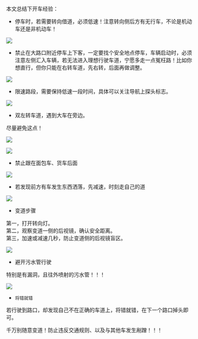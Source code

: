 

本文总结下开车经验：  



- 停车时，若需要转向借道，必须低速！注意转向侧后方有无行车，不论是机动车还是非机动车！  

![](https://yyc-images.oss-cn-beijing.aliyuncs.com/停车转向.png)  


- 禁止在大路口附近停车上下客，一定要找个安全地点停车，车辆启动时，必须注意左侧汇入车辆，若无法进入理想行驶车道，宁愿多走一点冤枉路！比如你想直行，但你只能在右转车道，先右转，后面再做调整。  

![](https://yyc-images.oss-cn-beijing.aliyuncs.com/提前变道_或者将错就错.png)  


- 限速路段，需要保持低速一段时间，具体可以关注导航上探头标志。  

![](https://yyc-images.oss-cn-beijing.aliyuncs.com/限速.png)  

- 双左转车道，遇到大车在旁边。  

尽量避免这点！  


![](https://yyc-images.oss-cn-beijing.aliyuncs.com/左转遇大车在左.png)  

![](https://yyc-images.oss-cn-beijing.aliyuncs.com/左转遇大车在右.png)  


- 禁止跟在面包车、货车后面  

![](https://yyc-images.oss-cn-beijing.aliyuncs.com/防止面包车_货车东西洒落.png)  


- 若发现前方有车发生东西洒落，先减速，时刻走自己的道  

![](https://yyc-images.oss-cn-beijing.aliyuncs.com/发现前方有东西洒落_时刻走自己的道.png)  

- 变道步骤  

第一，打开转向灯。  
第二，观察变道一侧的后视镜，确认安全距离。  
第三，加速或减速几秒，防止变道侧的后视镜盲区。  

![](https://yyc-images.oss-cn-beijing.aliyuncs.com/change_lines.png)  

- 避开污水管行驶  

特别是有漏洞，且往外喷射的污水管！！！  

![](https://yyc-images.oss-cn-beijing.aliyuncs.com/dirty.png)  

- `将错就错`  

若行驶到路口，却发现自己不在正确的车道上，将错就错，在下一个路口掉头即可。  

千万别随意变道！防止违反交通规则、以及与其他车发生剐蹭！！！   







